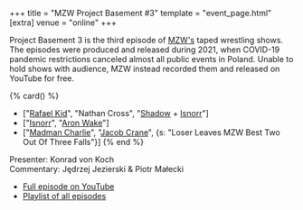 +++
title = "MZW Project Basement #3"
template = "event_page.html"
[extra]
venue = "online"
+++

Project Basement 3 is the third episode of [MZW's](@/o/mzw.md) taped wrestling shows. The episodes were produced and released during 2021, when COVID-19 pandemic restrictions canceled almost all public events in Poland. Unable to hold shows with audience, MZW instead recorded them and released on YouTube for free.

{% card() %}
- ["[Rafael Kid](@/w/rafael-kid.md)", "Nathan Cross", "[Shadow](@/w/shadow.md) + [Isnorr](@/w/isnorr.md)"]
- ["[Isnorr](@/w/isnorr.md)", "[Aron Wake](@/w/aron-wake.md)"]
- ["[Madman Charlie](@/w/madman-charlie.md)", "[Jacob Crane](@/w/jacob-crane.md)",
  {s: "Loser Leaves MZW Best Two Out Of Three Falls"}]
{% end %}

Presenter: Konrad von Koch \
Commentary: Jędrzej Jezierski & Piotr Małecki

* [Full episode on YouTube](https://www.youtube.com/watch?v=diZ2HqIib0U)
* [Playlist of all episodes](https://www.youtube.com/playlist?list=PL9jkhNR2Sx8gOYpibA7twIBHV7w3iyLB2)
